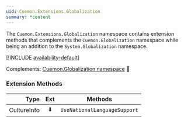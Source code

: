 ```yaml
---
uid: Cuemon.Extensions.Globalization
summary: *content
---
```

The `Cuemon.Extensions.Globalization` namespace contains extension methods that complements the `Cuemon.Globalization` namespace while being an addition to the `System.Globalization` namespace.

[!INCLUDE [availability-default](../../includes/availability-default.md)]

Complements: [Cuemon.Globalization namespace](/api/dotnet/Cuemon.Diagnostics.html) 📘

### Extension Methods

|Type|Ext|Methods|
|--:|:-:|---|
|CultureInfo|⬇️|`UseNationalLanguageSupport`|
